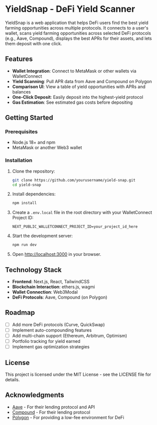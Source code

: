 # YieldSnap - DeFi Yield Scanner

YieldSnap is a web application that helps DeFi users find the best yield farming opportunities across multiple protocols. It connects to a user's wallet, scans yield farming opportunities across selected DeFi protocols (e.g., Aave, Compound), displays the best APRs for their assets, and lets them deposit with one click.

## Features

- **Wallet Integration**: Connect to MetaMask or other wallets via WalletConnect
- **Yield Scanning**: Pull APR data from Aave and Compound on Polygon
- **Comparison UI**: View a table of yield opportunities with APRs and balances
- **One-Click Deposit**: Easily deposit into the highest-yield protocol
- **Gas Estimation**: See estimated gas costs before depositing

## Getting Started

### Prerequisites

- Node.js 18+ and npm
- MetaMask or another Web3 wallet

### Installation

1. Clone the repository:
   ```bash
   git clone https://github.com/yourusername/yield-snap.git
   cd yield-snap
   ```

2. Install dependencies:
   ```bash
   npm install
   ```

3. Create a `.env.local` file in the root directory with your WalletConnect Project ID:
   ```
   NEXT_PUBLIC_WALLETCONNECT_PROJECT_ID=your_project_id_here
   ```

4. Start the development server:
   ```bash
   npm run dev
   ```

5. Open [http://localhost:3000](http://localhost:3000) in your browser.

## Technology Stack

- **Frontend**: Next.js, React, TailwindCSS
- **Blockchain Interaction**: ethers.js, wagmi
- **Wallet Connection**: Web3Modal
- **DeFi Protocols**: Aave, Compound (on Polygon)

## Roadmap

- [ ] Add more DeFi protocols (Curve, QuickSwap)
- [ ] Implement auto-compounding features
- [ ] Add multi-chain support (Ethereum, Arbitrum, Optimism)
- [ ] Portfolio tracking for yield earned
- [ ] Implement gas optimization strategies

## License

This project is licensed under the MIT License - see the LICENSE file for details.

## Acknowledgments

- [Aave](https://aave.com/) - For their lending protocol and API
- [Compound](https://compound.finance/) - For their lending protocol
- [Polygon](https://polygon.technology/) - For providing a low-fee environment for DeFi

